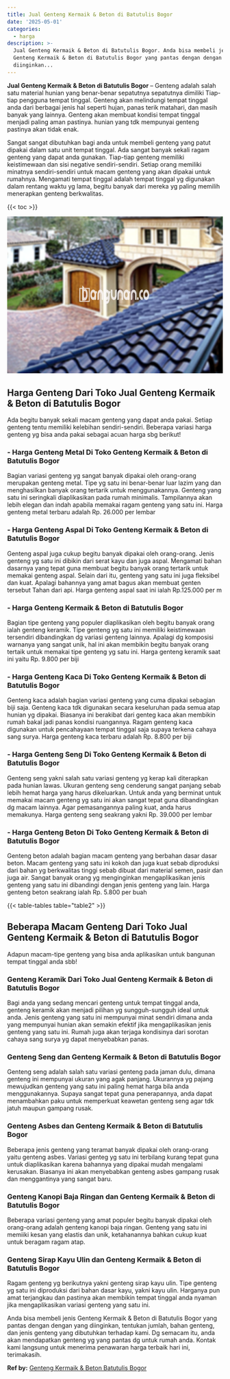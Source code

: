 ```yaml
---
title: Jual Genteng Kermaik & Beton di Batutulis Bogor
date: '2025-05-01'
categories:
  - harga
description: >-
  Jual Genteng Kermaik & Beton di Batutulis Bogor. Anda bisa membeli jenis
  Genteng Kermaik & Beton di Batutulis Bogor yang pantas dengan dengan yang
  diinginkan...
---
```


**Jual Genteng Kermaik & Beton di Batutulis Bogor** – Genteng adalah salah satu material hunian yang benar-benar sepatutnya sepatutnya dimiliki Tiap-tiap pengguna tempat tinggal. Genteng akan melindungi tempat tinggal anda dari berbagai jenis hal seperti hujan, panas terik matahari, dan masih banyak yang lainnya. Genteng akan membuat kondisi tempat tinggal menjadi paling aman pastinya. hunian yang tdk mempunyai genteng pastinya akan tidak enak.

Sangat sangat dibutuhkan bagi anda untuk membeli genteng yang patut dipakai dalam satu unit tempat tinggal. Ada sangat banyak sekali ragam genteng yang dapat anda gunakan. Tiap-tiap genteng memiliki keistimewaan dan sisi negative sendiri-sendiri. Setiap orang memiliki minatnya sendiri-sendiri untuk macam genteng yang akan dipakai untuk rumahnya. Mengamati tempat tinggal adalah tempat tinggal yg digunakan dalam rentang waktu yg lama, begitu banyak dari mereka yg paling memilih menerapkan genteng berkwalitas.

{{< toc >}}

![Jual Genteng Kermaik & Beton di Batutulis Bogor](/images/genteng-minimalis-murah21.png)

## Harga Genteng Dari Toko Jual Genteng Kermaik & Beton di Batutulis Bogor

Ada begitu banyak sekali macam genteng yang dapat anda pakai. Setiap genteng tentu memiliki kelebihan sendiri-sendiri. Beberapa variasi harga genteng yg bisa anda pakai sebagai acuan harga sbg berikut!

### \- Harga Genteng Metal Di Toko Genteng Kermaik & Beton di Batutulis Bogor

Bagian variasi genteng yg sangat banyak dipakai oleh orang-orang merupakan genteng metal. Tipe yg satu ini benar-benar luar lazim yang dan menghasilkan banyak orang tertarik untuk menggunakannya. Genteng yang satu ini seringkali diaplikasikan pada rumah minimalis. Tampilannya akan lebih elegan dan indah apabila memakai ragam genteng yang satu ini. Harga genteng metal terbaru adalah Rp. 26.000 per lembar

### \- Harga Genteng Aspal Di Toko Genteng Kermaik & Beton di Batutulis Bogor

Genteng aspal juga cukup begitu banyak dipakai oleh orang-orang. Jenis genteng yg satu ini dibikin dari serat kayu dan juga aspal. Mengamati bahan dasarnya yang tepat guna membuat begitu banyak orang tertarik untuk memakai genteng aspal. Selain dari itu, genteng yang satu ini juga fleksibel dan kuat. Apalagi bahannya yang amat bagus akan membuat genten tersebut Tahan dari api. Harga genteng aspal saat ini ialah Rp.125.000 per m

### \- Harga Genteng Kermaik & Beton di Batutulis Bogor

Bagian tipe genteng yang populer diaplikasikan oleh begitu banyak orang ialah genteng keramik. Tipe genteng yg satu ini memiliki keistimewaan tersendiri dibandingkan dg variasi genteng lainnya. Apalagi dg komposisi warnanya yang sangat unik, hal ini akan membikin begitu banyak orang tertaik untuk memakai tipe genteng yg satu ini. Harga genteng keramik saat ini yaitu Rp. 9.800 per biji

### \- Harga Genteng Kaca Di Toko Genteng Kermaik & Beton di Batutulis Bogor

Genteng kaca adalah bagian variasi genteng yang cuma dipakai sebagian biji saja. Genteng kaca tdk digunakan secara keseluruhan pada semua atap hunian yg dipakai. Biasanya ini berakibat dari genteg kaca akan membikin rumah bakal jadi panas kondisi ruangannya. Ragam genteng kaca digunakan untuk pencahayaan tempat tinggal saja supaya terkena cahaya sang surya. Harga genteng kaca terbaru adalah Rp. 8.800 per biji

### \- Harga Genteng Seng Di Toko Genteng Kermaik & Beton di Batutulis Bogor

Genteng seng yakni salah satu variasi genteng yg kerap kali diterapkan pada hunian lawas. Ukuran genteng seng cenderung sangat panjang sebab lebih hemat harga yang harus dikeluarkan. Untuk anda yang berminat untuk memakai macam genteng yg satu ini akan sangat tepat guna dibandingkan dg macam lainnya. Agar pemasangannya paling kuat, anda harus memakunya. Harga genteng seng seakrang yakni Rp. 39.000 per lembar

### \- Harga Genteng Beton Di Toko Genteng Kermaik & Beton di Batutulis Bogor

Genteng beton adalah bagian macam genteng yang berbahan dasar dasar beton. Macam genteng yang satu ini kokoh dan juga kuat sebab diproduksi dari bahan yg berkwalitas tinggi sebab dibuat dari material semen, pasir dan juga air. Sangat banyak orang yg menginginkan mengaplikasikan jenis genteng yang satu ini dibandingi dengan jenis genteng yang lain. Harga genteng beton seakrang ialah Rp. 5.800 per buah

{{< table-tables table="table2" >}}

## Beberapa Macam Genteng Dari Toko Jual Genteng Kermaik & Beton di Batutulis Bogor

Adapun macam-tipe genteng yang bisa anda aplikasikan untuk bangunan tempat tinggal anda sbb!

### Genteng Keramik Dari Toko Jual Genteng Kermaik & Beton di Batutulis Bogor

Bagi anda yang sedang mencari genteng untuk tempat tinggal anda, genteng keramik akan menjadi pilihan yg sungguh-sungguh ideal untuk anda. Jenis genteng yang satu ini mempunyai minat sendiri dimana anda yang mempunyai hunian akan semakin efektif jika mengaplikasikan jenis genteng yang satu ini. Rumah juga akan terjaga kondisinya dari sorotan cahaya sang surya yg dapat menyebabkan panas.

### Genteng Seng dan Genteng Kermaik & Beton di Batutulis Bogor

Genteng seng adalah salah satu variasi genteng pada jaman dulu, dimana genteng ini mempunyai ukuran yang agak panjang. Ukurannya yg pajang mewujudkan genteng yang satu ini paling hemat harga bila anda menggunakannya. Supaya sangat tepat guna penerapannya, anda dapat menambahkan paku untuk memperkuat keawetan genteng seng agar tdk jatuh maupun gampang rusak.

### Genteng Asbes dan Genteng Kermaik & Beton di Batutulis Bogor

Beberapa jenis genteng yang teramat banyak dipakai oleh orang-orang yaitu genteng asbes. Variasi genteg yg satu ini terbilang kurang tepat guna untuk diaplikasikan karena bahannya yang dipakai mudah mengalami kerusakan. Biasanya ini akan menyebabkan genteng asbes gampang rusak dan menggantinya yang sangat baru.

### Genteng Kanopi Baja Ringan dan Genteng Kermaik & Beton di Batutulis Bogor

Beberapa variasi genteng yang amat populer begitu banyak dipakai oleh orang-orang adalah genteng kanopi baja ringan. Genteng yang satu ini memiiki kesan yang elastis dan unik, ketahanannya bahkan cukup kuat untuk beragam ragam atap.

### Genteng Sirap Kayu Ulin dan Genteng Kermaik & Beton di Batutulis Bogor

Ragam genteng yg berikutnya yakni genteng sirap kayu ulin. Tipe genteng yg satu ini diproduksi dari bahan dasar kayu, yakni kayu ulin. Harganya pun amat terjangkau dan pastinya akan membikin tempat tinggal anda nyaman jika mengaplikasikan variasi genteng yang satu ini.

Anda bisa membeli jenis Genteng Kermaik & Beton di Batutulis Bogor yang pantas dengan dengan yang diinginkan, tentukan jumlah, bahan genteng, dan jenis genteng yang dibutuhkan terhadap kami. Dg semacam itu, anda akan mendapatkan genteng yg yang pantas dg untuk rumah anda. Kontak kami langsung untuk menerima penawaran harga terbaik hari ini, terimakasih.

**Ref by:**  [Genteng Kermaik & Beton  Batutulis Bogor](https://id.wikipedia.org/wiki/Genteng)
